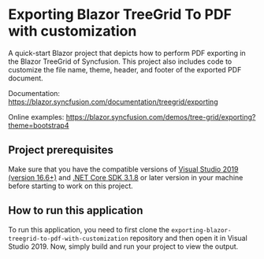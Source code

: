 # Exporting Blazor TreeGrid To PDF with customization
A quick-start Blazor project that depicts how to perform PDF exporting in the Blazor TreeGrid of Syncfusion. This project also includes code to customize the file name, theme, header, and footer of the exported PDF document.

Documentation: https://blazor.syncfusion.com/documentation/treegrid/exporting

Online examples: https://blazor.syncfusion.com/demos/tree-grid/exporting?theme=bootstrap4

## Project prerequisites
Make sure that you have the compatible versions of [Visual Studio 2019 (version 16.6+)]( https://visualstudio.microsoft.com/downloads?utm_source=github&utm_medium=listing&utm_campaign=blazor-gantt-chart-github-samples) and [.NET Core SDK 3.1.8](https://dotnet.microsoft.com/download/dotnet-core/3.1?utm_source=github&utm_medium=listing&utm_campaign=blazor-gantt-chart-github-samples) or later version in your machine before starting to work on this project.

## How to run this application
To run this application, you need to first clone the `exporting-blazor-treegrid-to-pdf-with-customization` repository and then open it in Visual Studio 2019. Now, simply build and run your project to view the output.

